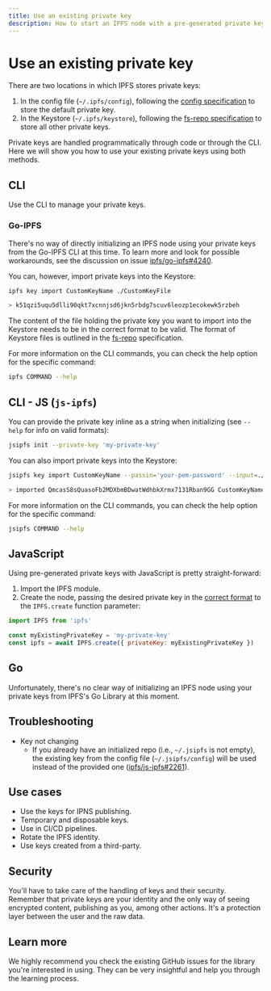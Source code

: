 ```yaml
---
title: Use an existing private key
description: How to start an IPFS node with a pre-generated private key.
---
```


# Use an existing private key

There are two locations in which IPFS stores private keys:

1. In the config file (`~/.ipfs/config`), following the [config specification](https://github.com/ipfs/go-ipfs/blob/master/docs/config.md#identityprivkey) to store the default private key.
2. In the Keystore (`~/.ipfs/keystore`), following the [fs-repo specification](https://github.com/ipfs/specs/blob/master/REPO_FS.md) to store all other private keys.

Private keys are handled programmatically through code or through the CLI. Here we will show you how to use your existing private keys using both methods.

## CLI

Use the CLI to manage your private keys.

### Go-IPFS

There's no way of directly initializing an IPFS node using your private keys from the Go-IPFS CLI at this time. To learn more and look for possible workarounds, see the discussion on issue [ipfs/go-ipfs#4240](https://github.com/ipfs/go-ipfs/issues/4240).

You can, however, import private keys into the Keystore:

```sh
ipfs key import CustomKeyName ./CustomKeyFile

> k51qzi5uqu5dlli90qkt7xcnnjsd6jkn5rbdg7scuv6leozp1ecokewk5rzbeh
```

The content of the file holding the private key you want to import into the Keystore needs to be in the correct format to be valid.
The format of Keystore files is outlined in the [fs-repo](https://github.com/ipfs/specs/blob/master/REPO_FS.md#keystore) specification.

For more information on the CLI commands, you can check the help option for the specific command:

```sh
ipfs COMMAND --help
```

## CLI - JS (`js-ipfs`)

You can provide the private key inline as a string when initializing (see `--help` for info on valid formats):

```sh
jsipfs init --private-key 'my-private-key'
```

You can also import private keys into the Keystore:

```sh
jsipfs key import CustomKeyName --passin='your-pem-password' --input=./CustomKeyFile

> imported QmcasS8sQuasoFb2MDXbmBDwatWdhbkXrmx7131Rban9GG CustomKeyName
```

For more information on the CLI commands, you can check the help option for the specific command:

```sh
jsipfs COMMAND --help
```

## JavaScript

Using pre-generated private keys with JavaScript is pretty straight-forward:

1. Import the IPFS module.
2. Create the node, passing the desired private key in the [correct format](https://github.com/ipfs/js-ipfs/blob/master/docs/MODULE.md#optionsinit) to the `IPFS.create` function parameter:

```javascript
import IPFS from 'ipfs'

const myExistingPrivateKey = 'my-private-key'
const ipfs = await IPFS.create({ privateKey: myExistingPrivateKey })
```

## Go

Unfortunately, there's no clear way of initializing an IPFS node using your private keys from IPFS's Go Library at this moment.

## Troubleshooting

- Key not changing
  - If you already have an initialized repo (i.e., `~/.jsipfs` is not empty), the existing key from the config file (`~/.jsipfs/config`) will be used instead of the provided one ([ipfs/js-ipfs#2261](https://github.com/ipfs/js-ipfs/issues/2261#issuecomment-637449985)).

## Use cases

- Use the keys for IPNS publishing.
- Temporary and disposable keys.
- Use in CI/CD pipelines.
- Rotate the IPFS identity.
- Use keys created from a third-party.

## Security

You'll have to take care of the handling of keys and their security. Remember that private keys are your identity and the only way of seeing encrypted content, publishing as you, among other actions. It's a protection layer between the user and the raw data.

## Learn more

We highly recommend you check the existing GitHub issues for the library you're interested in using. They can be very insightful and help you through the learning process.

